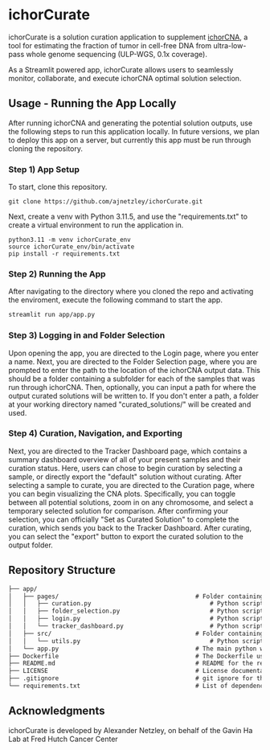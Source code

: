 # ichorCurate
ichorCurate is a solution curation application to supplement [ichorCNA](https://github.com/broadinstitute/ichorCNA), a tool for estimating the fraction of tumor in cell-free DNA from ultra-low-pass whole genome sequencing (ULP-WGS, 0.1x coverage).

As a Streamlit powered app, ichorCurate allows users to seamlessly monitor, collaborate, and execute ichorCNA optimal solution selection.

## Usage - Running the App Locally
After running ichorCNA and generating the potential solution outputs, use the following steps to run this application locally. In future versions, we plan to deploy this app on a server, but currently this app must be run through cloning the repository.

### Step 1) App Setup
To start, clone this repository. 

```
git clone https://github.com/ajnetzley/ichorCurate.git
```

Next, create a venv with Python 3.11.5, and use the "requirements.txt" to create a virtual environment to run the application in.

```
python3.11 -m venv ichorCurate_env
source ichorCurate_env/bin/activate
pip install -r requirements.txt
```

### Step 2) Running the App
After navigating to the directory where you cloned the repo and activating the enviroment, execute the following command to start the app.

```markdown
streamlit run app/app.py
```

### Step 3) Logging in and Folder Selection
Upon opening the app, you are directed to the Login page, where you enter a name. Next, you are directed to the Folder Selection page, where you are prompted to enter the path to the location of the ichorCNA output data. This should be a folder containing a subfolder for each of the samples that was run through ichorCNA. Then, optionally, you can input a path for where the output curated solutions will be written to. If you don't enter a path, a folder at your working directory named "curated_solutions/" will be created and used.

### Step 4) Curation, Navigation, and Exporting
Next, you are directed to the Tracker Dashboard page, which contains a summary dashboard overview of all of your present samples and their curation status. Here, users can chose to begin curation by selecting a sample, or directly export the "default" solution without curating. After selecting a sample to curate, you are directed to the Curation page, where you can begin visualizing the CNA plots. Specifically, you can toggle between all potential solutions, zoom in on any chromosome, and select a temporary selected solution for comparison. After confirming your selection, you can officially "Set as Curated Solution" to complete the curation, which sends you back to the Tracker Dashboard. After curating, you can select the "export" button to export the curated solution to the output folder.


## Repository Structure
```markdown
├── app/
│   ├── pages/                                      # Folder containing the python scripts for each page of the app
│   │   ├── curation.py                                 # Python script for curation, namely visualizing and selecting optimal solutions for a sample
│   │   ├── folder_selection.py                         # Python script for the page allowing users to enter the input and output filepaths
│   │   ├── login.py                                    # Python script for the login page
│   │   └── tracker_dashboard.py                        # Python script for tracking the curation status, and providing a dashboard overview and navigation
│   ├── src/                                        # Folder containing the source scripts full supplemental methods
│   │   └── utils.py                                    # Python script containing a variety of helper functions used throughout the application
│   └── app.py                                      # The main python wrapper for the app
├── Dockerfile                                      # The Dockerfile used to generate the Docker Image for the app
├── README.md                                       # README for the repo
├── LICENSE                                         # License documentation
├── .gitignore                                      # git ignore for the repo
└── requirements.txt                                # List of dependencies to run the app
```

## Acknowledgments
ichorCurate is developed by Alexander Netzley, on behalf of the Gavin Ha Lab at Fred Hutch Cancer Center
